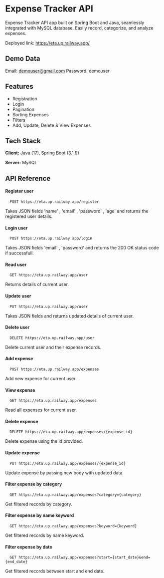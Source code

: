 
# Expense Tracker API

Expense Tracker API app built on Spring Boot and Java, seamlessly integrated with MySQL database. Easily record, categorize, and analyze expenses.

Deployed link: https://eta.up.railway.app/

## Demo Data

Email: demouser@gmail.com
Password: demouser

## Features

- Registration
- Login
- Pagination
- Sorting Expenses
- Filters
- Add, Update, Delete & View Expenses


## Tech Stack

**Client:** Java (17), Spring Boot (3.1.9)

**Server:** MySQL


## API Reference


#### Register user

```http
  POST https://eta.up.railway.app/register
```

Takes JSON fields 'name' , 'email' , 'password' , 'age' and returns the registered user details.

#### Login user

```http
  POST https://eta.up.railway.app/login
```

Takes JSON fields 'email' , 'password' and returns the 200 OK status code if successfull.

#### Read user

```http
  GET https://eta.up.railway.app/user
```

Returns details of current user.

#### Update user

```http
  PUT https://eta.up.railway.app/user
```

Takes JSON fields and returns updated details of current user.

#### Delete user

```http
  DELETE https://eta.up.railway.app/user
```

Delete current user and their expense records.

#### Add expense

```http
  POST https://eta.up.railway.app/expenses
```

Add new expense for current user.

#### View expense

```http
  GET https://eta.up.railway.app/expenses
```

Read all expenses for current user.

#### Delete expense

```http
  DELETE https://eta.up.railway.app/expenses/{expense_id}
```

Delete expense using the id provided.

#### Update expense

```http
  PUT https://eta.up.railway.app/expenses/{expense_id}
```

Update expense by passing new body with updated data.

#### Filter expense by category

```http
  GET https://eta.up.railway.app/expenses?category={category}
```

Get filtered records by category.

#### Filter expense by name keyword

```http
  GET https://eta.up.railway.app/expenses?keyword={keyword}
```

Get filtered records by name keyword.

#### Filter expense by date

```http
  GET https://eta.up.railway.app/expenses?start={start_date}&end={end_date}
```

Get filtered records between start and end date.